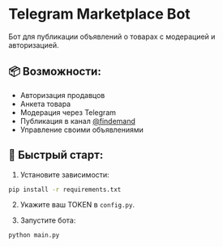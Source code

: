 # Telegram Marketplace Bot

Бот для публикации объявлений о товарах с модерацией и авторизацией.

## 📦 Возможности:
- Авторизация продавцов
- Анкета товара
- Модерация через Telegram
- Публикация в канал [@findemand](https://t.me/findemand)
- Управление своими объявлениями

## 🚀 Быстрый старт:

1. Установите зависимости:
```bash
pip install -r requirements.txt
```

2. Укажите ваш TOKEN в `config.py`.

3. Запустите бота:
```bash
python main.py
```
